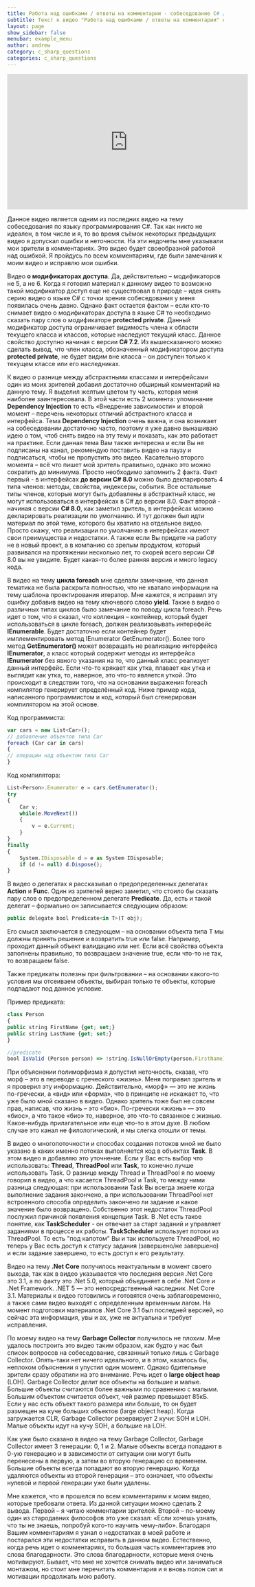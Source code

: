 ```yaml
---
title: Работа над ошибками / ответы на комментарии - собеседование C# / .NET
subtitle: Текст к видео "Работа над ошибками / ответы на комментарии" на канале YouTube
layout: page
show_sidebar: false
menubar: example_menu
author: andrew
category: c_sharp_questions
categories: c_sharp_questions
---
```


<center>
<iframe width="560" height="315" src="https://www.youtube.com/embed/tU0zH7n6V4s" 
frameborder="0" allow="accelerometer; autoplay; 
encrypted-media; gyroscope; picture-in-picture" allowfullscreen></iframe>
</center>

Данное видео является одним из последних видео на тему собеседования по языку программирования C#. Так как никто не идеален, в том числе и я, то во время съёмок некоторых 
предыдущих видео я допускал ошибки и неточности. На эти недочеты мне указывали мои зрители в комментариях. Это видео будет своеобразной работой над ошибкой. Я пройдусь по 
всем комментариям, где были замечания к моим видео и исправлю мои ошибки.

Видео **о модификаторах доступа**. Да, действительно – модификаторов не 5, а не 6. Когда я готовил материал к данному видео то возможно такой модификатор доступ еще не существовал 
в природе – идея снять серию видео о языке C# с точки зрения собеседования у меня появилась очень давно. Однако факт остается фактом – если кто-то снимает видео о модификаторах 
доступа в языке C# то необходимо сказать пару слов о модификаторе **protected private**. Данный модификатор доступа ограничивает видимость члена к области текущего класса и классов, 
которые наследуют текущий класс. Данное свойство доступно начиная с версии **C# 7.2**. Из вышесказанного можно сделать вывод, что член класса, обозначенный модификатором доступа 
**protected private**, не будет видим вне класса – он доступен только к текущем классе или его наследниках.

К видео о разнице между абстрактными классами и интерфейсами один из моих зрителей добавил достаточно обширный комментарий на данную тему. Я выделил желтым цветом ту часть, 
которая меня наиболее заинтересовала. В этой части есть 2 момента: упоминание **Dependency Injection** то есть «Внедрение зависимости» и второй момент – перечень некоторых отличий 
абстрактного класса и интерфейса. Тема **Dependency Injection** очень важна, и она возникает на собеседовании достаточно часто, поэтому я уже давно вынашиваю идею о том, чтоб снять 
видео на эту тему и показать, как это работает на практике. Если данная тема Вам также интересна и если Вы не подписаны на канал, рекомендую поставить видео на паузу и подписаться, 
чтобы не пропустить это видео. Касательно второго момента – всё что пишет мой зритель правильно, однако это можно сократить до минимума. Просто необходимо запомнить 2 факта. 
Факт первый - в интерфейсах **до версии C# 8.0** можно было декларировать 4 типа членов: методы, свойства, индексеры, события. Все остальные типы членов, которые могут быть добавлены 
в абстрактный класс, не могут использоваться в интерфейсах в C# до версии 8.0. Факт второй - начиная с версии **C# 8.0**, как заметил зритель, в интерфейсах можно декларировать 
реализации по умолчанию. И тут должен был идти материал по этой теме, которого бы хватило на отдельное видео. Просто скажу, что реализации по умолчанию в интерфейсах имеют 
свои преимущества и недостатки. А также если Вы придете на работу не в новый проект, а в компанию со зрелым продуктом, который развивался на протяжении несколько лет, то 
скорей всего версии C# 8.0 вы не увидите. Будет какая-то более ранняя версия и много legacy кода.

В видео на тему **цикла foreach** мне сделали замечание, что данная тематика не была раскрыта полностью, что не хватало информации на тему шаблона проектирования итератор. Мне 
кажется, я исправил эту ошибку добавив видео на тему ключевого слово **yield**. Также в видео о различных типах циклов было замечание по поводу цикла foreach. Речь идет о том, 
что я сказал, что коллекция – контейнер, который будет использоваться в цикле foreach, должен реализовывать интерефейс **IEnumerable**. Будет достаточно если контейнер будет 
имплементировать метод IEnumerator GetEnumerator(). Более того метод **GetEnumerator()** может возвращать не реализацию интерфейса **IEnumerator**, а класс который содержит методы 
из интерфейса **IEnumerator** без явного указания на то, что данный класс реализует данный интерфейс. Если что-то крякает как утка, плавает как утка и выглядит как утка, то, 
наверное, это что-то является уткой. Это происходит в следствии того, что на основании выражения foreach компилятор генерирует определённый код. Ниже пример кода, написанного 
программистом и код, который был сгенерирован компилятором на этой основе.

Код программиста:
``` javascript
var cars = new List<Car>();
// добавление объектов типа Car
foreach (Car car in cars)
{
// операции над объектом типа Car
}
```

Код компилятора:

``` javascript
List<Person>.Enumerator e = cars.GetEnumerator();
try
{
	Car v;
	while(e.MoveNext())
	{
		v = e.Current;
	}
}
finally
{
	System.IDisposable d = e as System IDisposable;
	if (d != null) d.Dispose();
}
```

В видео о делегатах я рассказывал о предопределенных делегатах **Action** и **Func**. Один из зрителей верно заметил, что стоило бы сказать пару слов о предопределенном 
делегате **Predicate**. Да, есть и такой делегат – формально он записывается следующим образом:

``` javascript
public delegate bool Predicate<in T>(T obj);
```

Его смысл заключается в следующем – на основании объекта типа Т мы должны принять решение и возвратить true или false. Например, проходит данный объект валидацию или нет. Если 
всё свойства объекта заполнены правильно, то возвращаем значение true, если что-то не так, то возвращаем false.

Также предикаты полезны при фильтровании – на основании какого-то условия мы отсеиваем объекты, выбирая только те объекты, которые подпадают под данное условие.

Пример предиката:

``` javascript
class Person
{
public string FirstName {get; set;}
public string LastName {get; set;}
}

//predicate
bool IsValid (Person person) => !string.IsNullOrEmpty(person.FirstName) && !string.IsNullOrEmpty(person.LastName);
```

При объяснении полиморфизма я допустил неточность, сказав, что морф – это в переводе с греческого «жизнь». Меня поправил зритель и я проверил эту информацию. Действительно, 
«морф» — это не жизнь по-гречески, а «вид» или «форма», что в принципе не искажает то, что уже было мной сказано в видео. Однако зритель тоже был не совсем прав, написав, 
что жизнь – это «био». По-гречески «жизнь» — это «биос», а что такое «био» то, наверное, это что-то связанное с жизнью. Какое-нибудь прилагательное или еще что-то в этом духе. 
В любом случае это канал не филологический, и мы слегка отошли от темы.

В видео о многопоточности и способах создания потоков мной не было указано в каких именно потоках выполняется код в объектах **Task**. В этом видео я добавляю это уточнение. Если у 
Вас есть выбор что использовать: **Thread**, **ThreadPool** или **Task**, то конечно лучше использовать Task. О разнице между Thread и ThreadPool я по моему говорил в видео, а 
что касается ThreadPool и Task, то между ними разница следующая: при использовании Task Вы всегда знаете когда выполнение задания закончено, а при использовании ThreadPool нет 
встроенного способа определить закончено ли задание и какое значение было возвращено. Собственно этот недостаток ThreadPool послужил причиной появления концепции Task. В .Net 
есть такое понятие, как **TaskScheduler** - он отвечает за старт заданий и управляет заданиями в процессе их работы. **TaskScheduler** использует потоки из ThreadPool. 
То есть "под капотом" Вы и так используете ThreadPool, но теперь у Вас есть доступ к статусу задания (завершено/не завершено) и если задание завершено, то есть доступ к его 
результату.

Видео на тему **.Net Core** получилось неактуальным в момент своего выхода, так как в видео указывается что последняя версия .Net Core это 3.1, а по факту это .Net 5.0, который 
объединяет в себе .Net Core и .Net Framework. .NET 5 — это непосредственный наследник .Net Core 3.1. Материалы к видео готовились и готовятся очень заблаговременно, а также 
сами видео выходят с определенным временным лагом. На момент подготовки материалов .Net Core 3.1 был последней версией, но сейчас эта информация, увы и ах, уже не актуальна 
и требует исправления.

По моему видео на тему **Garbage Collector** получилось не плохим. Мне удалось построить это видео таким образом, как будто у нас был список вопросов на собеседование, связанный 
только лишь с Garbage Collector. Опять-таки нет ничего идеального, и в этом, казалось бы, неплохом объяснении я упустил один момент. Однако бдительные зрители сразу обратили на 
это внимание. Речь идет о **large object heap** (LOH). Garbage Collector делит все объекты на большие и малые. Большие объекты считаются более важными по сравнению с малыми. Большим 
объектом считается объект, чей размер превышает 85кБ. Если у нас есть объект такого размера или больше, то он будет размещен на куче больших объектов (large object heap). 
Когда загружается CLR, Garbage Collector резервирует 2 кучи: SOH и LOH. Малые объекты идут на кучу SOH, а большие на LOH.

Как уже было сказано в видео на тему Garbage Collector, Garbage Collector имеет 3 генерации: 0, 1 и 2. Малые объекты всегда попадают в 0-ую генерацию и в зависимости от ситуации 
они могут быть перенесены в первую, а затем во вторую генерацию со временем. Большие объекты всегда попадают во вторую генерацию. Когда удаляются объекты из второй генерации – 
это означает, что объекты нулевой и первой генерации уже были удалены. 

Мне кажется, что я прошелся по всем комментариям к моим видео, которые требовали ответа. Из данной ситуации можно сделать 2 вывода. Первой – я читаю комментарии зрителей. 
Второй – по-моему один из стародавних философов это уже сказал: «Если хочешь узнать, что ты не знаешь, попробуй кого-то научить чему-либо». Благодаря Вашим комментариям я 
узнал о недостатках в моей работе и постарался эти недостатки исправить в данном видео. Естественно, когда речь идет о комментариях, то большая часть комментариев это слова 
благодарности. Это слова благодарности, которые меня очень мотивируют. Бывает, что мне не хочется снимать видео или заниматься монтажом, но стоит мне перечитать комментария и 
я вновь полон сил и мотивации продолжать мою работу.